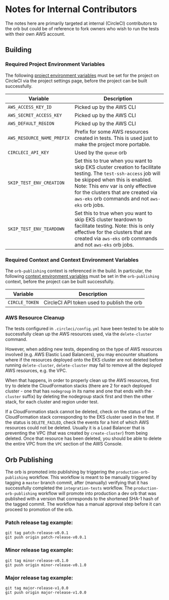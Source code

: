 # Notes for Internal Contributors

The notes here are primarily targeted at internal (CircleCI) contributors to the orb but could be of reference to fork owners who wish to run the tests with their own AWS account.

## Building

### Required Project Environment Variables

The following [project environment variables](https://circleci.com/docs/2.0/env-vars/#setting-an-environment-variable-in-a-project) must be set for the project on CircleCI via the project settings page, before the project can be built successfully.

| Variable                       | Description                      |
| -------------------------------| ---------------------------------|
| `AWS_ACCESS_KEY_ID`            | Picked up by the AWS CLI              |
| `AWS_SECRET_ACCESS_KEY`        | Picked up by the AWS CLI              |
| `AWS_DEFAULT_REGION`           | Picked up by the AWS CLI              |
| `AWS_RESOURCE_NAME_PREFIX`     | Prefix for some AWS resources created in tests. This is used just to make the project more portable.                |
| `CIRCLECI_API_KEY`             | Used by the `queue` orb          |
| `SKIP_TEST_ENV_CREATION`       | Set this to true when you want to skip EKS cluster creation to facilitate testing. The `test-ssh-access` job will be skipped when this is enabled. Note: This env var is only effective for the clusters that are created via `aws-eks` orb commands and not `aws-eks` orb jobs. |
| `SKIP_TEST_ENV_TEARDOWN`       | Set this to true when you want to skip EKS cluster teardown to facilitate testing. Note: this is only effective for the clusters that are created via `aws-eks` orb commands and not `aws-eks` orb jobs. |

### Required Context and Context Environment Variables

The `orb-publishing` context is referenced in the build. In particular, the following [context environment variables](https://circleci.com/docs/2.0/env-vars/#setting-an-environment-variable-in-a-context) must be set in the `orb-publishing` context, before the project can be built successfully.

| Variable                       | Description                      |
| -------------------------------| ---------------------------------|
| `CIRCLE_TOKEN`                 | CircleCI API token used to publish the orb  |


### AWS Resource Cleanup

The tests configured in `.circleci/config.yml` have been tested to be able to successfully clean up the AWS resources used, via the `delete-cluster` command. 

However, when adding new tests, depending on the type of AWS resources involved (e.g. AWS Elastic Load Balancers), you may encounter situations where if the resources deployed onto the EKS cluster are not deleted before running `delete-cluster`, `delete-cluster` may fail to remove all the deployed AWS resources, e.g. the VPC.

When that happens, in order to properly clean up the AWS resources, first try to delete the CloudFormation stacks (there are 2 for each deployed cluster - one that has `nodegroup` in its name and one that ends with the `-cluster` suffix) by deleting the nodegroup stack first and then the other stack, for each cluster and region under test.

If a CloudFormation stack cannot be deleted, check on the status of the CloudFormation stack corresponding to the EKS cluster used in the test. If the status is `DELETE_FAILED`, check the events for a hint of which AWS resources could not be deleted. Usually it is a Load Balancer that is preventing the VPC (that was created by `create-cluster`) from being deleted. Once that resource has been deleted, you should be able to delete the entire VPC from the `VPC` section of the AWS Console.

## Orb Publishing
The orb is promoted into publishing by triggering the `production-orb-publishing` workflow. This workflow is meant to be manually triggered by tagging a `master` branch commit, after (manually) verifying that it has successfully completed the `integration-tests` workflow. The `production-orb-publishing` workflow will promote into production a dev orb that was published with a version that corresponds to the shortened SHA-1 hash of the tagged commit. The workflow has a manual approval step before it can proceed to promotion of the orb.

### Patch release tag example:

```
git tag patch-release-v0.0.1
git push origin patch-release-v0.0.1
```

### Minor release tag example:

```
git tag minor-release-v0.1.0
git push origin minor-release-v0.1.0
```

### Major release tag example:

```
git tag major-release-v1.0.0
git push origin major-release-v1.0.0
```
